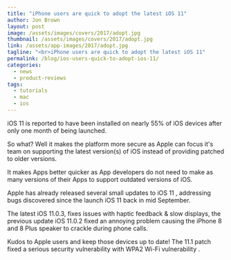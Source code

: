 ```yaml
---
title: "iPhone users are quick to adopt the latest iOS 11"
author: Jon Brown
layout: post
image: /assets/images/covers/2017/adopt.jpg
thumbnail: /assets/images/covers/2017/adopt.jpg
link: /assets/app-images/2017/adopt.jpg
tagline: "<br>iPhone users are quick to adopt the latest iOS 11"
permalink: /blog/ios-users-quick-to-adopt-ios-11/
categories:
  - news
  - product-reviews
tags:
  - tutorials
  - mac
  - ios
---
```

iOS 11 is reported to have been installed on nearly 55% of iOS devices after only one month of being launched.

So what? Well it makes the platform more secure as Apple can focus it's team on supporting the latest version(s) of iOS instead of providing patched to older versions.

It makes Apps better quicker as App developers do not need to make as many versions of their Apps to support outdated versions of iOS.

Apple has already released several small updates to iOS 11 , addressing bugs discovered since the launch iOS 11 back in mid September.

The latest iOS 11.0.3, fixes issues with haptic feedback & slow displays, the previous update iOS 11.0.2 fixed an annoying problem causing the iPhone 8 and 8 Plus speaker to crackle during phone calls.

Kudos to Apple users and keep those devices up to date! The 11.1 patch fixed a serious security vulnerability with WPA2 Wi-Fi vulnerability .
